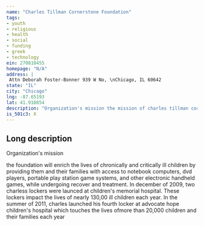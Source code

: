 ```yaml
---
name: "Charles Tillman Cornerstone Foundation"
tags:
- youth
- religious
- health
- social
- funding
- greek
- technology
ein: 270810455
homepage: "N/A"
address: |
 Attn Deborah Foster-Bonner 939 W No, \nChicago, IL 60642
state: "IL"
city: "Chicago"
lng: -87.65193
lat: 41.910854
description: "Organization's mission the mission of charles tillman cornerstone foundation is to provide opportunities and resources to children or their families who ar in need. Since 2005, charles tillman's charitable efforst have impacted the lives of numerous chicago-area children. "
is_501c3: X
---
```


## Long description

Organization's mission
  
  the foundation will enrich the lives of chronically and critically ill children by providing them and their families with access to notebook computers, dvd players, portable play station game systems, and other electronic handheld games, while undergoing recover and treatment. In december of 2009, two charless lockers were launced at children's memorial hospital. These lockers impact the lives of nearly 130,00 ill children each year. In the summer of 2011, charles launched his fourth locker at advocate hope children's hospital which touches the lives ofmore than 20,000 children and their families each year
